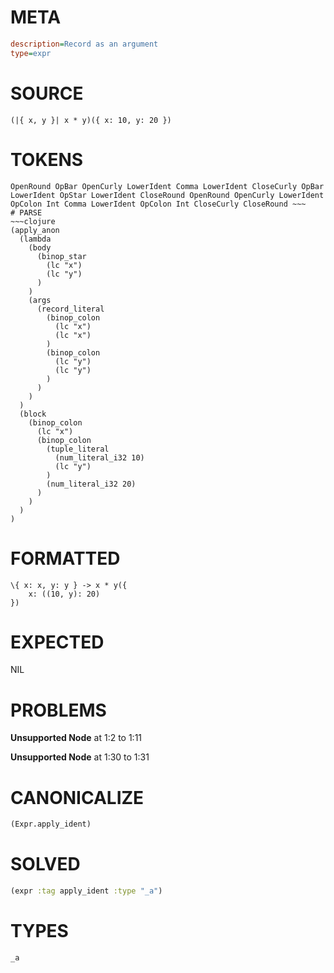 # META
~~~ini
description=Record as an argument
type=expr
~~~
# SOURCE
~~~roc
(|{ x, y }| x * y)({ x: 10, y: 20 })
~~~
# TOKENS
~~~text
OpenRound OpBar OpenCurly LowerIdent Comma LowerIdent CloseCurly OpBar LowerIdent OpStar LowerIdent CloseRound OpenRound OpenCurly LowerIdent OpColon Int Comma LowerIdent OpColon Int CloseCurly CloseRound ~~~
# PARSE
~~~clojure
(apply_anon
  (lambda
    (body
      (binop_star
        (lc "x")
        (lc "y")
      )
    )
    (args
      (record_literal
        (binop_colon
          (lc "x")
          (lc "x")
        )
        (binop_colon
          (lc "y")
          (lc "y")
        )
      )
    )
  )
  (block
    (binop_colon
      (lc "x")
      (binop_colon
        (tuple_literal
          (num_literal_i32 10)
          (lc "y")
        )
        (num_literal_i32 20)
      )
    )
  )
)
~~~
# FORMATTED
~~~roc
\{ x: x, y: y } -> x * y({
	x: ((10, y): 20)
})
~~~
# EXPECTED
NIL
# PROBLEMS
**Unsupported Node**
at 1:2 to 1:11

**Unsupported Node**
at 1:30 to 1:31

# CANONICALIZE
~~~clojure
(Expr.apply_ident)
~~~
# SOLVED
~~~clojure
(expr :tag apply_ident :type "_a")
~~~
# TYPES
~~~roc
_a
~~~

